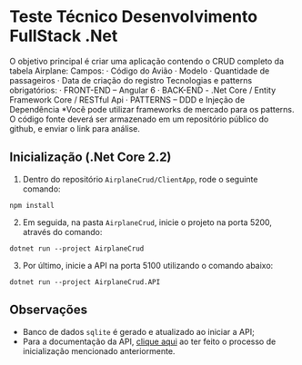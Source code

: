 ﻿# Teste Técnico Desenvolvimento FullStack .Net

O objetivo principal é criar uma aplicação contendo o CRUD completo da
tabela Airplane:
Campos:
· Código do Avião
· Modelo
· Quantidade de passageiros
· Data de criação do registro
Tecnologias e patterns obrigatórios:
· FRONT-END – Angular 6
· BACK-END - .Net Core / Entity Framework Core / RESTful Api
· PATTERNS – DDD e Injeção de Dependência
*Você pode utilizar frameworks de mercado para os patterns.
O código fonte deverá ser armazenado em um repositório público do
github, e enviar o link para análise.

## Inicialização (.Net Core 2.2)

 1. Dentro do repositório ``AirplaneCrud/ClientApp``, rode o seguinte comando:
```
npm install
```
 2. Em seguida, na pasta ``AirplaneCrud``, inicie o projeto na porta 5200, através do comando:
 ```
 dotnet run --project AirplaneCrud
 ```
 3. Por último, inicie a API na porta 5100 utilizando o comando abaixo:
 ```
 dotnet run --project AirplaneCrud.API
 ```

## Observações

* Banco de dados ``sqlite`` é gerado e atualizado ao iniciar a API;
* Para a documentação da API, [clique aqui](https://localhost:5100/swagger) ao ter feito o processo de inicialização mencionado anteriormente.

